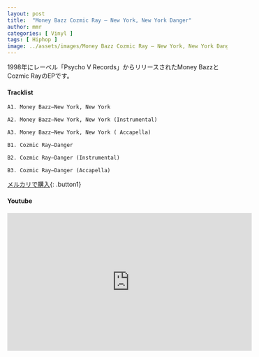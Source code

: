 ```yaml
---
layout: post
title:  "Money Bazz Cozmic Ray – New York, New York Danger"
author: mmr
categories: [ Vinyl ]
tags: [ Hiphop ]
image: ../assets/images/Money Bazz Cozmic Ray – New York, New York Danger.webp
---
```


1998年にレーベル「Psycho V Records」からリリースされたMoney BazzとCozmic RayのEPです。

#### Tracklist
```md
A1. Money Bazz–New York, New York

A2. Money Bazz–New York, New York (Instrumental)

A3. Money Bazz–New York, New York ( Accapella)

B1. Cozmic Ray–Danger

B2. Cozmic Ray–Danger (Instrumental)

B3. Cozmic Ray–Danger (Accapella)
```

[メルカリで購入](https://jp.mercari.com/item/m18868269557?afid=6142608987){: .button1}

#### Youtube
<iframe width="560" height="315" src="https://www.youtube.com/embed/htETEO_4MlI?si=AGvlJ0UYsGVr_C0i" title="YouTube video player" frameborder="0" allow="accelerometer; autoplay; clipboard-write; encrypted-media; gyroscope; picture-in-picture; web-share" referrerpolicy="strict-origin-when-cross-origin" allowfullscreen></iframe>